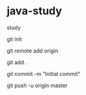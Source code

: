 # java-study
study

git init

git remote add origin <url>

git add .

git commit -m "Initial commit"

git push -u origin master